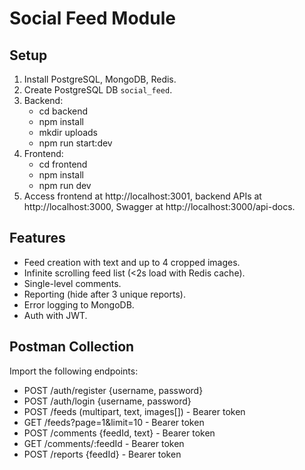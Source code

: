 # Social Feed Module

## Setup
1. Install PostgreSQL, MongoDB, Redis.
2. Create PostgreSQL DB `social_feed`.
3. Backend:
   - cd backend
   - npm install
   - mkdir uploads
   - npm run start:dev
4. Frontend:
   - cd frontend
   - npm install
   - npm run dev
5. Access frontend at http://localhost:3001, backend APIs at http://localhost:3000, Swagger at http://localhost:3000/api-docs.

## Features
- Feed creation with text and up to 4 cropped images.
- Infinite scrolling feed list (<2s load with Redis cache).
- Single-level comments.
- Reporting (hide after 3 unique reports).
- Error logging to MongoDB.
- Auth with JWT.

## Postman Collection
Import the following endpoints:
- POST /auth/register {username, password}
- POST /auth/login {username, password}
- POST /feeds (multipart, text, images[]) - Bearer token
- GET /feeds?page=1&limit=10 - Bearer token
- POST /comments {feedId, text} - Bearer token
- GET /comments/:feedId - Bearer token
- POST /reports {feedId} - Bearer token